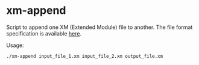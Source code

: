 # xm-append

Script to append one XM (Extended Module) file to another. The file format specification is available [here](https://github.com/milkytracker/MilkyTracker/blob/master/resources/reference/xm-form.txt).

Usage:
```bash
./xm-append input_file_1.xm input_file_2.xm output_file.xm
```
